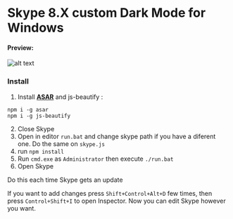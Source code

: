 # Skype 8.X custom Dark Mode for Windows

#### Preview:
![alt text](https://i.imgur.com/6b9Pzxv.png "Custom Skype Dark")

### Install

1. Install **[ASAR](https://github.com/electron/asar)** and js-beautify :
```
npm i -g asar
npm i -g js-beautify
```
2. Close Skype 
3. Open in editor `run.bat` and change skype path if you have a diferent one. Do the same on `skype.js`
4. run `npm install`
5. Run `cmd.exe` as `Administrator` then execute `./run.bat`
6. Open Skype

Do this each time Skype gets an update

If you want to add changes press `Shift+Control+Alt+D` few times, then press `Control+Shift+I` to open Inspector. Now you can edit Skype however you want.